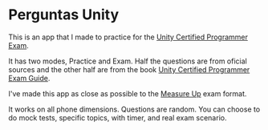 # Perguntas Unity

This is an app that I made to practice for the [Unity Certified Programmer Exam](https://unity.com/products/unity-certifications).

It has two modes, Practice and Exam.
Half the questions are from oficial sources and the other half are from the book [Unity Certified Programmer Exam Guide](https://www.packtpub.com/product/unity-certified-programmer-exam-guide/9781838828424).

I've made this app as close as possible to the [Measure Up](https://www.measureup.com) exam format.

It works on all phone dimensions.
Questions are random.
You can choose to do mock tests, specific topics, with timer, and real exam scenario.


